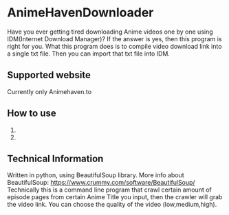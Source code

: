 # AnimeHavenDownloader
Have you ever getting tired downloading Anime videos one by one using IDM(Internet Download Manager)? If the answer is yes, then this program is right for you.
What this program does is to compile video download link into a single txt file. Then you can import that txt file into IDM.

## Supported website
Currently only Animehaven.to

## How to use
1.
2.

## Technical Information
Written in python, using BeautifulSoup library. 
More info about BeautifulSoup: https://www.crummy.com/software/BeautifulSoup/
Technically this is a command line program that crawl certain amount of episode pages from certain Anime Title you input, then the crawler will grab the video link. You can choose the quality of the video (low,medium,high).
